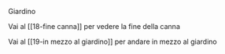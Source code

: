 Giardino

Vai al [[18-fine canna]] per vedere la fine della canna

Vai al [[19-in mezzo al giardino]] per andare in mezzo al giardino